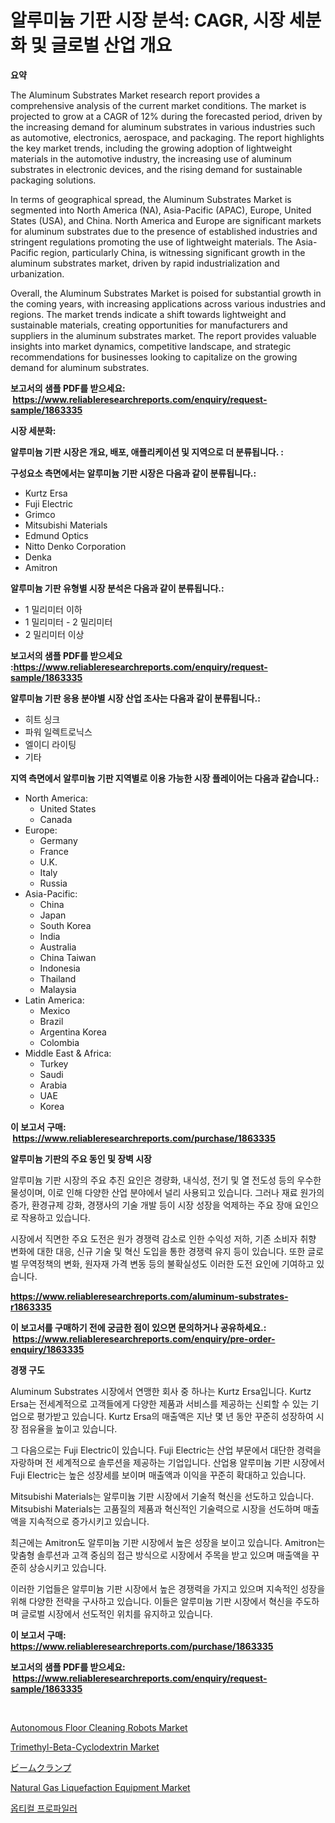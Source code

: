 <p><h1>알루미늄 기판 시장 분석: CAGR, 시장 세분화 및 글로벌 산업 개요</h1></p><p><strong>요약</strong></p>
<p><p>The Aluminum Substrates Market research report provides a comprehensive analysis of the current market conditions. The market is projected to grow at a CAGR of 12% during the forecasted period, driven by the increasing demand for aluminum substrates in various industries such as automotive, electronics, aerospace, and packaging. The report highlights the key market trends, including the growing adoption of lightweight materials in the automotive industry, the increasing use of aluminum substrates in electronic devices, and the rising demand for sustainable packaging solutions.</p><p>In terms of geographical spread, the Aluminum Substrates Market is segmented into North America (NA), Asia-Pacific (APAC), Europe, United States (USA), and China. North America and Europe are significant markets for aluminum substrates due to the presence of established industries and stringent regulations promoting the use of lightweight materials. The Asia-Pacific region, particularly China, is witnessing significant growth in the aluminum substrates market, driven by rapid industrialization and urbanization.</p><p>Overall, the Aluminum Substrates Market is poised for substantial growth in the coming years, with increasing applications across various industries and regions. The market trends indicate a shift towards lightweight and sustainable materials, creating opportunities for manufacturers and suppliers in the aluminum substrates market. The report provides valuable insights into market dynamics, competitive landscape, and strategic recommendations for businesses looking to capitalize on the growing demand for aluminum substrates.</p></p>
<p><strong>보고서의 샘플 PDF를 받으세요: &nbsp;<a href="https://www.reliableresearchreports.com/enquiry/request-sample/1863335">https://www.reliableresearchreports.com/enquiry/request-sample/1863335</a></strong></p>
<p><strong>시장 세분화:</strong></p>
<p><strong> 알루미늄 기판 시장은 개요, 배포, 애플리케이션 및 지역으로 더 분류됩니다. :</strong></p>
<p><strong>구성요소 측면에서는 알루미늄 기판 시장은 다음과 같이 분류됩니다.:</strong></p>
<p><ul><li>Kurtz Ersa</li><li>Fuji Electric</li><li>Grimco</li><li>Mitsubishi Materials</li><li>Edmund Optics</li><li>Nitto Denko Corporation</li><li>Denka</li><li>Amitron</li></ul></p>
<p><strong> 알루미늄 기판 유형별 시장 분석은 다음과 같이 분류됩니다.:</strong></p>
<p><ul><li>1 밀리미터 이하</li><li>1 밀리미터 - 2 밀리미터</li><li>2 밀리미터 이상</li></ul></p>
<p><strong>보고서의 샘플 PDF를 받으세요 :<a href="https://www.reliableresearchreports.com/enquiry/request-sample/1863335">https://www.reliableresearchreports.com/enquiry/request-sample/1863335</a></strong></p>
<p><strong> 알루미늄 기판 응용 분야별 시장 산업 조사는 다음과 같이 분류됩니다.:</strong></p>
<p><ul><li>히트 싱크</li><li>파워 일렉트로닉스</li><li>엘이디 라이팅</li><li>기타</li></ul></p>
<p><strong>지역 측면에서 알루미늄 기판 지역별로 이용 가능한 시장 플레이어는 다음과 같습니다.:</strong></p>
<p><ul>
    <li>
        North America:
        <ul>
            <li>United States</li>
            <li>Canada</li>
        </ul>
    </li>
    <li>
        Europe:
        <ul>
            <li>Germany</li>
            <li>France</li>
            <li>U.K.</li>
            <li>Italy</li>
            <li>Russia</li>
        </ul>
    </li>
    <li>
        Asia-Pacific:
        <ul>
            <li>China</li>
            <li>Japan</li>
            <li>South Korea</li>
            <li>India</li>
            <li>Australia</li>
            <li>China Taiwan</li>
            <li>Indonesia</li>
            <li>Thailand</li>
            <li>Malaysia</li>
        </ul>
    </li>
    <li>
        Latin America:
        <ul>
            <li>Mexico</li>
            <li>Brazil</li>
            <li>Argentina Korea</li>
            <li>Colombia</li>
        </ul>
    </li>
    <li>
        Middle East & Africa:
        <ul>
            <li>Turkey</li>
            <li>Saudi</li>
            <li>Arabia</li>
            <li>UAE</li>
            <li>Korea</li>
        </ul>
    </li>
    </ul></p>
<p><strong>이 보고서 구매: &nbsp;<a href="https://www.reliableresearchreports.com/purchase/1863335">https://www.reliableresearchreports.com/purchase/1863335</a></strong></p>
<p><strong>알루미늄 기판의 주요 동인 및 장벽 시장</strong></p>
<p><p>알루미늄 기판 시장의 주요 추진 요인은 경량화, 내식성, 전기 및 열 전도성 등의 우수한 물성이며, 이로 인해 다양한 산업 분야에서 널리 사용되고 있습니다. 그러나 재료 원가의 증가, 환경규제 강화, 경쟁사의 기술 개발 등이 시장 성장을 억제하는 주요 장애 요인으로 작용하고 있습니다.</p><p>시장에서 직면한 주요 도전은 원가 경쟁력 감소로 인한 수익성 저하, 기존 소비자 취향 변화에 대한 대응, 신규 기술 및 혁신 도입을 통한 경쟁력 유지 등이 있습니다. 또한 글로벌 무역정책의 변화, 원자재 가격 변동 등의 불확실성도 이러한 도전 요인에 기여하고 있습니다.</p></p>
<p><strong><a href="https://www.reliableresearchreports.com/aluminum-substrates-r1863335">https://www.reliableresearchreports.com/aluminum-substrates-r1863335</a></strong></p>
<p><strong>이 보고서를 구매하기 전에 궁금한 점이 있으면 문의하거나 공유하세요.: &nbsp;<a href="https://www.reliableresearchreports.com/enquiry/pre-order-enquiry/1863335">https://www.reliableresearchreports.com/enquiry/pre-order-enquiry/1863335</a></strong></p>
<p><strong>경쟁 구도</strong></p>
<p><p>Aluminum Substrates 시장에서 연맹한 회사 중 하나는 Kurtz Ersa입니다. Kurtz Ersa는 전세계적으로 고객들에게 다양한 제품과 서비스를 제공하는 신뢰할 수 있는 기업으로 평가받고 있습니다. Kurtz Ersa의 매출액은 지난 몇 년 동안 꾸준히 성장하여 시장 점유율을 높이고 있습니다.</p><p>그 다음으로는 Fuji Electric이 있습니다. Fuji Electric는 산업 부문에서 대단한 경력을 자랑하며 전 세계적으로 솔루션을 제공하는 기업입니다. 산업용 알루미늄 기판 시장에서 Fuji Electric는 높은 성장세를 보이며 매출액과 이익을 꾸준히 확대하고 있습니다.</p><p>Mitsubishi Materials는 알루미늄 기판 시장에서 기술적 혁신을 선도하고 있습니다. Mitsubishi Materials는 고품질의 제품과 혁신적인 기술력으로 시장을 선도하며 매출액을 지속적으로 증가시키고 있습니다.</p><p>최근에는 Amitron도 알루미늄 기판 시장에서 높은 성장을 보이고 있습니다. Amitron는 맞춤형 솔루션과 고객 중심의 접근 방식으로 시장에서 주목을 받고 있으며 매출액을 꾸준히 상승시키고 있습니다.</p><p>이러한 기업들은 알루미늄 기판 시장에서 높은 경쟁력을 가지고 있으며 지속적인 성장을 위해 다양한 전략을 구사하고 있습니다. 이들은 알루미늄 기판 시장에서 혁신을 주도하며 글로벌 시장에서 선도적인 위치를 유지하고 있습니다.</p></p>
<p><strong>이 보고서 구매: &nbsp; <a href="https://www.reliableresearchreports.com/purchase/1863335">https://www.reliableresearchreports.com/purchase/1863335</a></strong></p>
<p><strong>보고서의 샘플 PDF를 받으세요: &nbsp;<a href="https://www.reliableresearchreports.com/enquiry/request-sample/1863335">https://www.reliableresearchreports.com/enquiry/request-sample/1863335</a></strong><strong></strong></p>
<p>&nbsp;</p>
<p><p><a href="https://github.com/luckyshygirl/Market-Research-Report-List-4/blob/main/autonomous-floor-cleaning-robots-market.md">Autonomous Floor Cleaning Robots Market</a></p><p><a href="https://thundering-castanet-c65.notion.site/Trimethyl-Beta-Cyclodextrin-Market-Trends-and-Market-Analysis-forecasted-for-period-2024-2031-7080be024b9d41eca2c88682a83c5cd3">Trimethyl-Beta-Cyclodextrin Market</a></p><p><a href="https://medium.com/@reyeshowell655/%E3%83%93%E3%83%BC%E3%83%A0%E3%82%AF%E3%83%A9%E3%83%B3%E3%83%97%E5%B8%82%E5%A0%B4-%E5%B8%82%E5%A0%B4%E3%82%B7%E3%82%A7%E3%82%A2-%E5%B8%82%E5%A0%B4%E5%8B%95%E5%90%91-%E5%B0%86%E6%9D%A5%E3%81%AE%E6%88%90%E9%95%B7%E3%81%AE%E6%8E%A2%E7%B4%A2-0ff0ccdb438e">ビームクランプ</a></p><p><a href="https://view.publitas.com/reportprime-1/natural-gas-liquefaction-equipment-market-analysis-and-sze-forecasted-for-period-from-2024-to-2031/">Natural Gas Liquefaction Equipment Market</a></p><p><a href="https://github.com/rcabello548/Market-Research-Report-List-1/blob/main/959057341313.md">옵티컬 프로파일러</a></p></p>